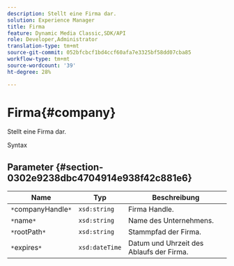 ```yaml
---
description: Stellt eine Firma dar.
solution: Experience Manager
title: Firma
feature: Dynamic Media Classic,SDK/API
role: Developer,Administrator
translation-type: tm+mt
source-git-commit: 052bfcbcf1bd4ccf60afa7e3325bf58dd07cba85
workflow-type: tm+mt
source-wordcount: '39'
ht-degree: 28%

---
```



# Firma{#company}

Stellt eine Firma dar.

Syntax

## Parameter {#section-0302e9238dbc4704914e938f42c881e6}

| Name | Typ | Beschreibung |
|---|---|---|
| `*`companyHandle`*` | `xsd:string` | Firma Handle. |
| `*`name`*` | `xsd:string` | Name des Unternehmens. |
| `*`rootPath`*` | `xsd:string` | Stammpfad der Firma. |
| `*`expires`*` | `xsd:dateTime` | Datum und Uhrzeit des Ablaufs der Firma. |

